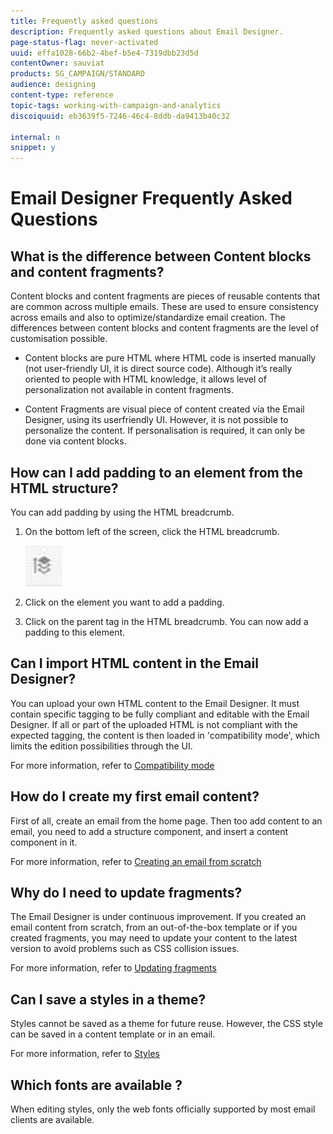 ```yaml
---
title: Frequently asked questions 
description: Frequently asked questions about Email Designer.
page-status-flag: never-activated
uuid: effa1028-66b2-4bef-b5e4-7319dbb23d5d
contentOwner: sauviat
products: SG_CAMPAIGN/STANDARD
audience: designing
content-type: reference
topic-tags: working-with-campaign-and-analytics
discoiquuid: eb3639f5-7246-46c4-8ddb-da9413b40c32

internal: n
snippet: y
---
```


# Email Designer Frequently Asked Questions 

## What is the difference between Content blocks and content fragments? 

 Content blocks and content fragments are pieces of reusable contents that are common across multiple emails. These are used to ensure consistency across emails and also to optimize/standardize email creation. The differences between content blocks and content fragments are the level of customisation possible.

* Content blocks are pure HTML where HTML code is inserted manually (not user-friendly UI, it is direct source code). Although it’s really oriented to people with HTML knowledge, it allows level of personalization not available in content fragments.

* Content Fragments are visual piece of content created via the Email Designer, using its userfriendly UI. However, it is not possible to personalize the content. If personalisation is required, it can only be done via content blocks.

## How can I add padding to an element from the HTML structure?

You can add padding by using the HTML breadcrumb. 

1. On the bottom left of the screen, click the HTML breadcrumb.

   ![](assets/breadcrumb.png)

1. Click on the element you want to add a padding. 
1. Click on the parent tag in the HTML breadcrumb.
You can now add a padding to this element.

## Can I import HTML content in the Email Designer? 

You can upload your own HTML content to the Email Designer.
It must contain specific tagging to be fully compliant and editable with  the Email Designer.
If all or part of the uploaded HTML is not compliant with the expected tagging, the content is then loaded in 'compatibility mode', which limits the edition possibilities through the UI.

For more information, refer to [Compatibility mode](../../designing/using/using-existing-content.md#compatibility-mode)

## How do I create my first email content?

First of all, create an email from the home page. 
Then too add content to an email, you need to add a structure component, and insert a content component in it.

For more information, refer to [Creating an email from scratch](../../designing/using/quick-start.mdl#from-scratch-email)

## Why do I need to update fragments? 

The Email Designer is under continuous improvement. If you created an email content from scratch, from an out-of-the-box template or if you created fragments, you may need to update your content to the latest version to avoid problems such as CSS collision issues.

For more information, refer to [Updating fragments](../../designing/using/designing-content-in-adobe-campaign.md#email-designer-updates)

## Can I save a styles in a theme? 

Styles cannot be saved as a theme for future reuse. However, the CSS style can be saved in a content template or in an email.

For more information, refer to [Styles](../../designing/using/styles.md)

## Which fonts are available ? 

When editing styles, only the web fonts officially supported by most email clients are available.
